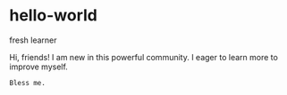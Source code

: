# hello-world
fresh learner

Hi, friends!
    I am new in this powerful community. I eager to learn more to improve myself.
    
    Bless me.
